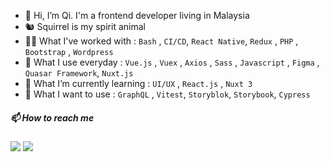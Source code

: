 - 👋 Hi, I’m Qi. I'm a frontend developer living in Malaysia
- 🐿️ Squirrel is my spirit animal
- 👩‍🦳 What I've worked with : `Bash` , `CI/CD`, `React Native`, `Redux` , `PHP` , `Bootstrap` , `Wordpress`
- 👀 What I use everyday : `Vue.js` , `Vuex` , `Axios` , `Sass` , `Javascript` , `Figma` , `Quasar Framework`, `Nuxt.js`
- 🌱 What I’m currently learning : `UI/UX` , `React.js` , `Nuxt 3`
- 🤩 What I want to use : `GraphQL` , `Vitest`, `Storyblok`, `Storybook`, `Cypress`

<h5>📫 How to reach me</h5>
<a href="https://www.linkedin.com/in/aqilah-fatin/"><img src="https://img.shields.io/badge/linkedin-%230077B5.svg?&style=for-the-badge&logo=linkedin&logoColor=white" /></a> <a href="mailto:aqilahfatinfauzi@gmail.com"><img src="https://img.shields.io/badge/gmail-%23D14836.svg?&style=for-the-badge&logo=gmail&logoColor=white" /></a>

<!---
aqilahqi/aqilahqi is a ✨ special ✨ repository because its `README.md` (this file) appears on your GitHub profile.
You can click the Preview link to take a look at your changes.
--->
